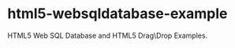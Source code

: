 html5-websqldatabase-example
============================

HTML5 Web SQL Database and HTML5 Drag\Drop Examples. 